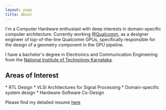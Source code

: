 ```yaml
---
layout: page
title: About
---
```


I'm a Computer Hardware enthusiast with deep interests in domain-specific computer architecture. Currently working [@Qualcomm](https://twitter.com/qualcomm_in?ref_src=twsrc%5Egoogle%7Ctwcamp%5Eserp%7Ctwgr%5Eauthor), as a designer engineer of top-of-the-line Qualcomm GPUs, specifically responsible for the design of a geometry component in the GPU pipeline. 

I have a bachelor's degree in Electronics and Communication Engineering from the [National Institute of Technology Karnataka](https://www.nitk.ac.in/). 

<h2>Areas of Interest</h2>
* RTL Design
* VLSI Architectures for Signal Processing
* Domain-specific system design 
* Hardware-Software Co-Design

<p>
Please find my detailed resume <a href="{{ site.baseurl }}docs/Resume.pdf" target="_blank">here</a>
</p>
